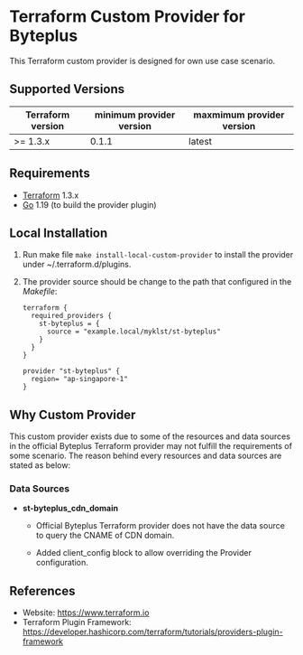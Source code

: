 Terraform Custom Provider for Byteplus
===========================================

This Terraform custom provider is designed for own use case scenario.

Supported Versions
------------------

| Terraform version | minimum provider version |maxmimum provider version
| ---- | ---- | ----|
| >= 1.3.x	| 0.1.1	| latest |

Requirements
------------

-	[Terraform](https://www.terraform.io/downloads.html) 1.3.x
-	[Go](https://golang.org/doc/install) 1.19 (to build the provider plugin)

Local Installation
------------------

1. Run make file `make install-local-custom-provider` to install the provider under ~/.terraform.d/plugins.

2. The provider source should be change to the path that configured in the *Makefile*:

    ```
    terraform {
      required_providers {
        st-byteplus = {
          source = "example.local/myklst/st-byteplus"
        }
      }
    }

    provider "st-byteplus" {
      region= "ap-singapore-1"
    }
    ```

Why Custom Provider
-------------------

This custom provider exists due to some of the resources and data sources in the
official Byteplus Terraform provider may not fulfill the requirements of some
scenario. The reason behind every resources and data sources are stated as below:

### Data Sources

- **st-byteplus_cdn_domain**

  - Official Byteplus Terraform provider does not have the data source to query
    the CNAME of CDN domain.

  - Added client_config block to allow overriding the Provider configuration.

References
----------

- Website: https://www.terraform.io
- Terraform Plugin Framework: https://developer.hashicorp.com/terraform/tutorials/providers-plugin-framework
